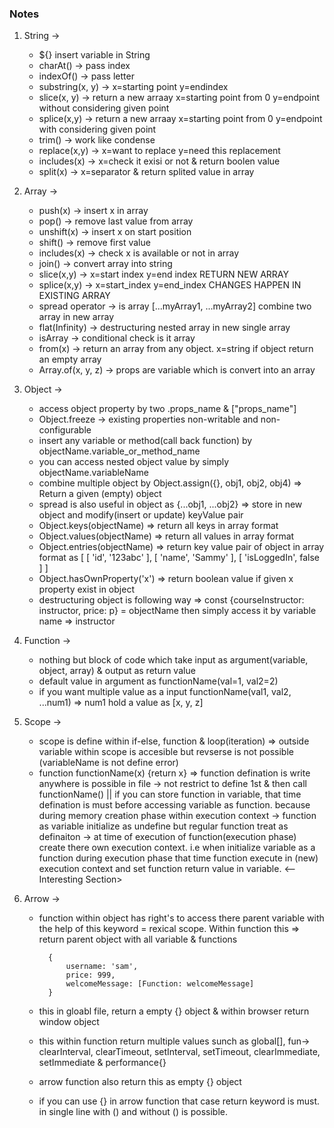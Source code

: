 ### Notes
1. String -> 
    * ${} insert variable in String
    * charAt() -> pass index
    * indexOf() -> pass letter
    * substring(x, y) -> x=starting point y=endindex
    * slice(x, y) -> return a new arraay x=starting point from 0 y=endpoint without considering given point
    * splice(x,y) -> return a new arraay x=starting point from 0 y=endpoint with considering given point
    * trim() -> work like condense
    * replace(x,y) -> x=want to replace y=need this replacement
    * includes(x) -> x=check it exisi or not & return boolen value
    * split(x) -> x=separator & return splited value in array

2. Array -> 
    * push(x) -> insert x in array
    * pop() -> remove last value from array
    * unshift(x) -> insert x on start position
    * shift() -> remove first value
    * includes(x) -> check x is available or not in array
    * join() -> convert array into string
    * slice(x,y) -> x=start index y=end index RETURN NEW ARRAY
    * splice(x,y) -> x=start_index y=end_index CHANGES HAPPEN IN EXISTING ARRAY
    * spread operator -> is array [...myArray1, ...myArray2] combine two array in new array
    * flat(Infinity) -> destructuring nested array in new single array
    * isArray -> conditional check is it array
    * from(x) -> return an array from any object. x=string if object return an empty array 
    * Array.of(x, y, z) -> props are variable which is convert into an array 

3. Object ->
    * access object property by two .props_name & ["props_name"]
    * Object.freeze -> existing properties non-writable and non-configurable
    * insert any variable or method(call back function) by objectName.variable_or_method_name
    * you can access nested object value by simply objectName.variableName
    * combine multiple object by Object.assign({}, obj1, obj2, obj4) => Return a given (empty) object
    * spread is also useful in object as {...obj1, ...obj2} => store in new object and modify(insert or update) keyValue pair
    * Object.keys(objectName) => return all keys in array format
    * Object.values(objectName) => return all values in array format
    * Object.entries(objectName) => return key value pair of object in array format as [ [ 'id', '123abc' ], [ 'name', 'Sammy' ], [ 'isLoggedIn', false ] ]
    * Object.hasOwnProperty('x') => return boolean value if given x property exist in object
    * destructuring object is following way => const {courseInstructor: instructor, price: p} = objectName then simply access it by variable name => instructor

4. Function ->
    * nothing but block of code which take input as argument(variable, object, array) & output as return value
    * default value in argument as functionName(val=1, val2=2)
    * if you want multiple value as a input functionName(val1, val2, ...num1) => num1 hold a value as [x, y, z]

5. Scope ->
    * scope is define within if-else, function & loop(iteration) => outside variable within scope is accesible but revserse is not possible (variableName is not define error)
    *  function functionName(x) {return x} => function defination is write anywhere is possible in file -> not restrict to define 1st & then call functionName() || if you can store function in variable, that time defination is must before accessing variable as function. because during memory creation phase within execution context -> function as variable initialize as undefine but regular function treat as definaiton -> at time of execution of function(execution phase) create there own execution context. i.e  when initialize variable as a function during execution phase that time function execute in (new) execution context and set function return value in variable.  <--Interesting Section>

6. Arrow -> 
    * function within object has right's to access there parent variable with the help of this keyword = rexical scope. Within function this => return parent object with all variable & functions

            {
                username: 'sam',
                price: 999,
                welcomeMessage: [Function: welcomeMessage]
            }

    * this in gloabl file, return a empty {} object & within browser return window object
    * this within function return multiple values sunch as global[], fun-> clearInterval, clearTimeout, setInterval, setTimeout, clearImmediate, setImmediate & performance{}
    * arrow function also return this as empty {} object
    * if you can use {} in arrow function that case return keyword is must. in single line with () and without () is possible.

